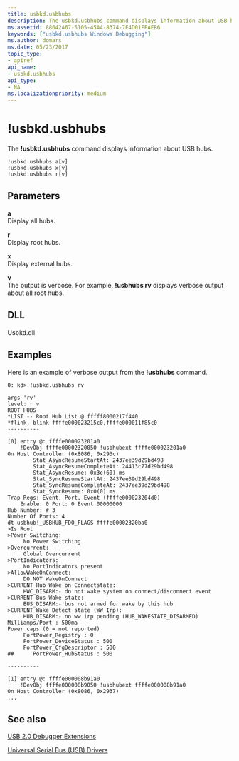 ```yaml
---
title: usbkd.usbhubs
description: The usbkd.usbhubs command displays information about USB hubs.
ms.assetid: 88642A67-5105-45A4-8374-7E4D01FFAEB6
keywords: ["usbkd.usbhubs Windows Debugging"]
ms.author: domars
ms.date: 05/23/2017
topic_type:
- apiref
api_name:
- usbkd.usbhubs
api_type:
- NA
ms.localizationpriority: medium
---
```


# !usbkd.usbhubs


The **!usbkd.usbhubs** command displays information about USB hubs.

```dbgcmd
!usbkd.usbhubs a[v]
!usbkd.usbhubs x[v]
!usbkd.usbhubs r[v]
```

## <span id="ddk__devobj_dbg"></span><span id="DDK__DEVOBJ_DBG"></span>Parameters


<span id="_____________a"></span><span id="_____________A"></span> **a**  
Display all hubs.

<span id="_____________r"></span><span id="_____________R"></span> **r**  
Display root hubs.

<span id="_____________x"></span><span id="_____________X"></span> **x**  
Display external hubs.

<span id="_____________v"></span><span id="_____________V"></span> **v**  
The output is verbose. For example, **!usbhubs rv** displays verbose output about all root hubs.

## <span id="DLL"></span><span id="dll"></span>DLL


Usbkd.dll

Examples
--------

Here is an example of verbose output from the **!usbhubs** command.

```dbgcmd
0: kd> !usbkd.usbhubs rv

args 'rv'
level: r v
ROOT HUBS
*LIST -- Root Hub List @ fffff8000217f440
*flink, blink ffffe000023215c0,ffffe000011f85c0
----------

[0] entry @: ffffe000023201a0
    !DevObj ffffe00002320050 !usbhubext ffffe000023201a0 
On Host Controller (0x8086, 0x293c) 
        Stat_AsyncResumeStartAt: 2437ee39d29bd498
        Stat_AsyncResumeCompleteAt: 24413c77d29bd498
        Stat_AsyncResume: 0x3c(60) ms
        Stat_SyncResumeStartAt: 2437ee39d29bd498
        Stat_SyncResumeCompleteAt: 2437ee39d29bd498
        Stat_SyncResume: 0x0(0) ms
Trap Regs: Event, Port, Event (ffffe000023204d0) 
    Enable: 0 Port: 0 Event 00000000
Hub Number: # 3
Number Of Ports: 4
dt usbhub!_USBHUB_FDO_FLAGS ffffe00002320ba0
>Is Root
>Power Switching: 
     No Power Switching 
>Overcurrent: 
     Global Overcurrent 
>PortIndicators: 
     No PortIndicators present
>AllowWakeOnConnect: 
     DO NOT WakeOnConnect
>CURRENT Hub Wake on Connectstate: 
     HWC_DISARM:- do not wake system on connect/disconnect event
>CURRENT Bus Wake state: 
     BUS_DISARM:- bus not armed for wake by this hub
>CURRENT Wake Detect state (WW Irp): 
     HUB_DISARM:- no ww irp pending (HUB_WAKESTATE_DISARMED)
Milliamps/Port : 500ma
Power caps (0 = not reported)
     PortPower_Registry : 0
     PortPower_DeviceStatus : 500
     PortPower_CfgDescriptor : 500
##      PortPower_HubStatus : 500

----------

[1] entry @: ffffe000008b91a0
    !DevObj ffffe000008b9050 !usbhubext ffffe000008b91a0 
On Host Controller (0x8086, 0x2937) 
...
```

## <span id="see_also"></span>See also


[USB 2.0 Debugger Extensions](usb-2-0-extensions.md)

[Universal Serial Bus (USB) Drivers](https://go.microsoft.com/fwlink/p?LinkID=227351)

 

 






